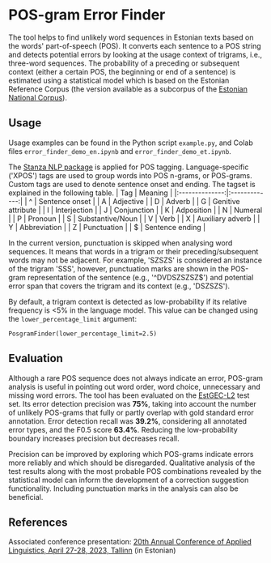 # POS-gram Error Finder

The tool helps to find unlikely word sequences in Estonian texts based on the words' part-of-speech (POS). It converts each sentence to a POS string and detects potential errors by looking at the usage context of trigrams, i.e., three-word sequences. The probability of a preceding or subsequent context (either a certain POS, the beginning or end of a sentence) is estimated using a statistical model which is based on the Estonian Reference Corpus (the version available as a subcorpus of the [Estonian National Corpus](https://metashare.ut.ee/repository/browse/estonian-national-corpus-2021-vert/f176ccc0d05511eca6e4fa163e9d454794df2849e11048bb9fa104f1fec2d03f/)).

## Usage
Usage examples can be found in the Python script `example.py`, and Colab files `error_finder_demo_en.ipynb` and `error_finder_demo_et.ipynb`.

The [Stanza NLP package](https://stanfordnlp.github.io/stanza/) is applied for POS tagging. Language-specific ('XPOS') tags are used to group words into POS n-grams, or POS-grams. Custom tags are used to denote sentence onset and ending. The tagset is explained in the following table.
| Tag | Meaning |
|:--------------:|:-------------:|
| ^ | Sentence onset |
| A | Adjective |
| D | Adverb |
| G | Genitive attribute |
| I | Interjection |
| J | Conjunction |
| K | Adposition |
| N | Numeral |
| P | Pronoun |
| S | Substantive/Noun |
| V | Verb |
| X | Auxiliary adverb |
| Y | Abbreviation |
| Z | Punctuation |
| $ | Sentence ending |


In the current version, punctuation is skipped when analysing word sequences. It means that words in a trigram or their preceding/subsequent words may not be adjacent. For example, 'SZSZS' is considered an instance of the trigram 'SSS', however, punctuation marks are shown in the POS-gram representation of the sentence (e.g., '^DVDSZSZSZ$') and potential error span that covers the trigram and its context (e.g., 'DSZSZS').

By default, a trigram context is detected as low-probability if its relative frequency is <5% in the language model. This value can be changed using the `lower_percentage_limit` argument:
```
PosgramFinder(lower_percentage_limit=2.5)
```

## Evaluation

Although a rare POS sequence does not always indicate an error, POS-gram analysis is useful in pointing out word order, word choice, unnecessary and missing word errors. The tool has been evaluated on the [EstGEC-L2](https://github.com/tlu-dt-nlp/EstGEC-L2-Corpus) test set. Its error detection precision was **75%**, taking into account the number of unlikely POS-grams that fully or partly overlap with gold standard error annotation. Error detection recall was **39.2%**, considering all annotated error types, and the F0.5 score **63.4%**. Reducing the low-probability boundary increases precision but decreases recall.

Precision can be improved by exploring which POS-grams indicate errors more reliably and which should be disregarded. Qualitative analysis of the test results along with the most probable POS combinations revealed by the statistical model can inform the development of a correction suggestion functionality. Including punctuation marks in the analysis can also be beneficial.

## References

Associated conference presentation: [20th Annual Conference of Applied Linguistics, April 27-28, 2023, Tallinn](https://www.rakenduslingvistika.ee/wp-content/uploads/2023/05/03_Eslon_Kippar_Keelekasutusmustrid_kontekstid1.pdf) (in Estonian)
